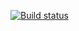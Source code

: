 [![Build status](https://ci.appveyor.com/api/projects/status/nclqmqjp64oy1pr3?svg=true)](https://ci.appveyor.com/project/asloba/aqa-homework2-2-selenide)

